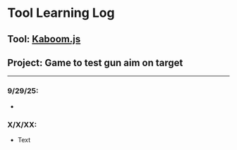 # Tool Learning Log

## Tool: [Kaboom.js](https://kaboomjs.com/)

## Project: Game to test gun aim on target

---

### 9/29/25:
* 

### X/X/XX:
* Text


<!-- 
* Links you used today (websites, videos, etc)
* Things you tried, progress you made, etc
* Challenges, a-ha moments, etc
* Questions you still have
* What you're going to try next
-->
